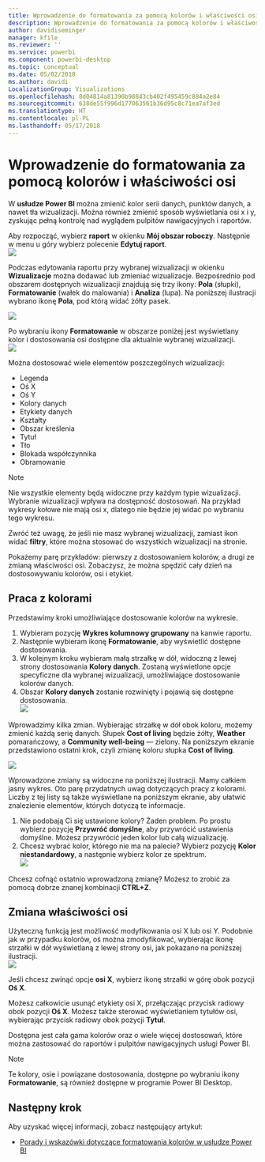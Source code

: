 ```yaml
---
title: Wprowadzenie do formatowania za pomocą kolorów i właściwości osi
description: Wprowadzenie do formatowania za pomocą kolorów i właściwości osi
author: davidiseminger
manager: kfile
ms.reviewer: ''
ms.service: powerbi
ms.component: powerbi-desktop
ms.topic: conceptual
ms.date: 05/02/2018
ms.author: davidi
LocalizationGroup: Visualizations
ms.openlocfilehash: 8d04814a81390b98843cb402f495459c884a2e84
ms.sourcegitcommit: 638de55f996d177063561b36d95c8c71ea7af3ed
ms.translationtype: HT
ms.contentlocale: pl-PL
ms.lasthandoff: 05/17/2018
---
```

# <a name="getting-started-with-color-formatting-and-axis-properties"></a>Wprowadzenie do formatowania za pomocą kolorów i właściwości osi
W **usłudze Power BI** można zmienić kolor serii danych, punktów danych, a nawet tła wizualizacji. Można również zmienić sposób wyświetlania osi x i y, zyskując pełną kontrolę nad wyglądem pulpitów nawigacyjnych i raportów.

Aby rozpocząć, wybierz **raport** w okienku **Mój obszar roboczy**. Następnie w menu u góry wybierz polecenie **Edytuj raport**.  
![](media/service-getting-started-with-color-formatting-and-axis-properties/gettingstartedcolor_1a.png)

Podczas edytowania raportu przy wybranej wizualizacji w okienku **Wizualizacje** można dodawać lub zmieniać wizualizacje. Bezpośrednio pod obszarem dostępnych wizualizacji znajdują się trzy ikony: **Pola** (słupki), **Formatowanie** (wałek do malowania) i **Analiza** (lupa). Na poniższej ilustracji wybrano ikonę **Pola**, pod którą widać żółty pasek.

![](media/service-getting-started-with-color-formatting-and-axis-properties/gettingstartedcolor_2a.png)

Po wybraniu ikony **Formatowanie** w obszarze poniżej jest wyświetlany kolor i dostosowania osi dostępne dla aktualnie wybranej wizualizacji.  
![](media/service-getting-started-with-color-formatting-and-axis-properties/gettingstartedcolor_3a.png)

Można dostosować wiele elementów poszczególnych wizualizacji:

* Legenda
* Oś X
* Oś Y
* Kolory danych
* Etykiety danych
* Kształty
* Obszar kreślenia
* Tytuł
* Tło
* Blokada współczynnika
* Obramowanie

> [!NOTE]
>  
> Nie wszystkie elementy będą widoczne przy każdym typie wizualizacji. Wybranie wizualizacji wpływa na dostępność dostosowań. Na przykład wykresy kołowe nie mają osi x, dlatego nie będzie jej widać po wybraniu tego wykresu.
> 
> 

Zwróć też uwagę, że jeśli nie masz wybranej wizualizacji, zamiast ikon widać **filtry**, które można stosować do wszystkich wizualizacji na stronie.

Pokażemy parę przykładów: pierwszy z dostosowaniem kolorów, a drugi ze zmianą właściwości osi. Zobaczysz, że można spędzić cały dzień na dostosowywaniu kolorów, osi i etykiet.

## <a name="working-with-colors"></a>Praca z kolorami
Przedstawimy kroki umożliwiające dostosowanie kolorów na wykresie.

1. Wybieram pozycję **Wykres kolumnowy grupowany** na kanwie raportu.
2. Następnie wybieram ikonę **Formatowanie**, aby wyświetlić dostępne dostosowania.
3. W kolejnym kroku wybieram małą strzałkę w dół, widoczną z lewej strony dostosowania **Kolory danych**. Zostaną wyświetlone opcje specyficzne dla wybranej wizualizacji, umożliwiające dostosowanie kolorów danych.
4. Obszar **Kolory danych** zostanie rozwinięty i pojawią się dostępne dostosowania.  
   ![](media/service-getting-started-with-color-formatting-and-axis-properties/gettingstartedcolor_4a.png)

Wprowadzimy kilka zmian. Wybierając strzałkę w dół obok koloru, możemy zmienić każdą serię danych. Słupek **Cost of living** będzie żółty, **Weather** pomarańczowy, a **Community well-being** — zielony. Na poniższym ekranie przedstawiono ostatni krok, czyli zmianę koloru słupka **Cost of living**.  

![](media/service-getting-started-with-color-formatting-and-axis-properties/gettingstartedcolor_5a.png)

Wprowadzone zmiany są widoczne na poniższej ilustracji. Mamy całkiem jasny wykres. Oto parę przydatnych uwag dotyczących pracy z kolorami. Liczby z tej listy są także wyświetlane na poniższym ekranie, aby ułatwić znalezienie elementów, których dotyczą te informacje.

1. Nie podobają Ci się ustawione kolory? Żaden problem. Po prostu wybierz pozycję **Przywróć domyślne**, aby przywrócić ustawienia domyślne. Możesz przywrócić jeden kolor lub całą wizualizację.
2. Chcesz wybrać kolor, którego nie ma na palecie? Wybierz pozycję **Kolor niestandardowy**, a następnie wybierz kolor ze spektrum.  
   ![](media/service-getting-started-with-color-formatting-and-axis-properties/gettingstartedcolor_6a.png)

Chcesz cofnąć ostatnio wprowadzoną zmianę? Możesz to zrobić za pomocą dobrze znanej kombinacji **CTRL+Z**.

## <a name="changing-axis-properties"></a>Zmiana właściwości osi
Użyteczną funkcją jest możliwość modyfikowania osi X lub osi Y. Podobnie jak w przypadku kolorów, oś można zmodyfikować, wybierając ikonę strzałki w dół wyświetlaną z lewej strony osi, jak pokazano na poniższej ilustracji.  
![](media/service-getting-started-with-color-formatting-and-axis-properties/gettingstartedcolor_7a.png)

Jeśli chcesz zwinąć opcje **osi X**, wybierz ikonę strzałki w górę obok pozycji **Oś X**.

Możesz całkowicie usunąć etykiety osi X, przełączając przycisk radiowy obok pozycji **Oś X**. Możesz także sterować wyświetlaniem tytułów osi, wybierając przycisk radiowy obok pozycji **Tytuł**.  

Dostępna jest cała gama kolorów oraz o wiele więcej dostosowań, które można zastosować do raportów i pulpitów nawigacyjnych usługi Power BI.

> [!NOTE]
>  
> Te kolory, osie i powiązane dostosowania, dostępne po wybraniu ikony **Formatowanie**, są również dostępne w programie Power BI Desktop.
> 
> 

## <a name="next-step"></a>Następny krok
Aby uzyskać więcej informacji, zobacz następujący artykuł:  

* [Porady i wskazówki dotyczące formatowania kolorów w usłudze Power BI](service-tips-and-tricks-for-color-formatting.md)  

